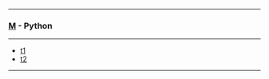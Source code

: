 
---

### [M](https://github.com/ttltrk/TTT/blob/master/menu.md) - Python

---

* [t1]()
* [t2]()

---
